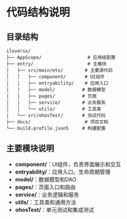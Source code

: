 # 代码结构说明

## 目录结构

```
iloverss/
├── AppScope/                 # 应用级配置
├── entry/                    # 主模块
│   ├── src/main/ets/        # 主要源代码
│   │   ├── component/       # UI组件
│   │   ├── entryability/    # 应用入口
│   │   ├── model/          # 数据模型
│   │   ├── pages/          # 页面
│   │   ├── service/        # 业务服务
│   │   └── utils/          # 工具类
│   └── src/ohosTest/       # 测试代码
├── docs/                    # 项目文档
└── build-profile.json5     # 构建配置
```

## 主要模块说明
- **component/**：UI组件，负责界面展示和交互
- **entryability/**：应用入口，生命周期管理
- **model/**：数据模型和DAO
- **pages/**：页面入口和路由
- **service/**：业务逻辑和服务
- **utils/**：工具类和通用方法
- **ohosTest/**：单元测试和集成测试 